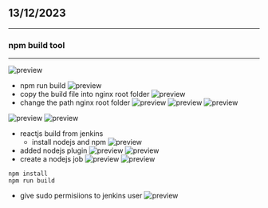 ## 13/12/2023
-----------------
### npm build tool
------------------
![preview](./images/jenkins82.png)
* npm run build
![preview](./images/jenkins87.png)
* copy the build file into nginx root folder
![preview](./images/jenkins83.png)
* change the path nginx root folder
![preview](./images/jenkins84.png)
![preview](./images/jenkins85.png)
![preview](./images/jenkins86.png)

![preview](./images/jenkins88.png)
![preview](./images/jenkins89.png)

* reactjs build from jenkins
  * install nodejs and npm 
![preview](./images/jenkins90.png)
 * added nodejs plugin
![preview](./images/jenkins91.png)
![preview](./images/jenkins92.png)
 * create a nodejs job
![preview](./images/jenkins93.png)
![preview](./images/jenkins94.png)
``````
npm install
npm run build
``````
* give sudo permisiions to jenkins user
![preview](./images/jenkins95.png)


